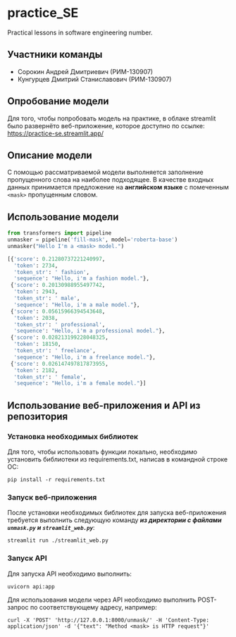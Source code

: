# practice_SE
Practical lessons in software engineering number.
## Участники команды
- Сорокин Андрей Дмитриевич (РИМ-130907)
- Кунгурцев Дмитрий Станиславович (РИМ-130907)
## Опробование модели
Для того, чтобы попробовать модель на практике, в облаке streamlit было развернёто веб-приложение, которое доступно по ссылке: https://practice-se.streamlit.app/
## Описание модели
С помощью рассматриваемой модели выполняется заполнение пропущенного слова на наиболее подходящее. 
В качестве входных данных принимается предложение на **английском языке** с помеченным ```<mask>``` пропущенным словом.
## Использование модели
```python
from transformers import pipeline
unmasker = pipeline('fill-mask', model='roberta-base')
unmasker("Hello I'm a <mask> model.")

[{'score': 0.21280737221240997,
  'token': 2734,
  'token_str': ' fashion',
  'sequence': "Hello, i'm a fashion model."},
 {'score': 0.20130988955497742,
  'token': 2943,
  'token_str': ' male',
  'sequence': "Hello, i'm a male model."},
 {'score': 0.05615966394543648,
  'token': 2038,
  'token_str': ' professional',
  'sequence': "Hello, i'm a professional model."},
 {'score': 0.028213199228048325,
  'token': 18150,
  'token_str': ' freelance',
  'sequence': "Hello, i'm a freelance model."},
 {'score': 0.026147497817873955,
  'token': 2182,
  'token_str': ' female',
  'sequence': "Hello, i'm a female model."}]
```
## Использование веб-приложения и API из репозитория
### Установка необходимых библиотек
Для того, чтобы использовать функции локально, необходимо установить библиотеки из requirements.txt, написав в командной строке ОС:
```
pip install -r requirements.txt
```
### Запуск веб-приложения
После установки необходимых библиотек для запуска веб-приложения требуется выполнить следующую команду ***из директории с файлами ```unmask.py``` и ```streamlit_web.py```***:
```
streamlit run ./streamlit_web.py
```
### Запуск API
Для запуска API необходимо выполнить:
```
uvicorn api:app
```
Для использования модели через API необходимо выполнить POST-запрос по соответствующему адресу, например:
```
curl -X 'POST' 'http://127.0.0.1:8000/unmask/' -H 'Content-Type: application/json' -d '{"text": "Method <mask> is HTTP request"}'
```  
